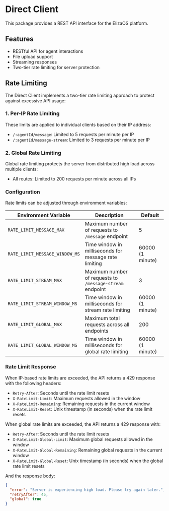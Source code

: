 # Direct Client

This package provides a REST API interface for the ElizaOS platform.

## Features

- RESTful API for agent interactions
- File upload support
- Streaming responses
- Two-tier rate limiting for server protection

## Rate Limiting

The Direct Client implements a two-tier rate limiting approach to protect against excessive API usage:

### 1. Per-IP Rate Limiting

These limits are applied to individual clients based on their IP address:

- `/:agentId/message`: Limited to 5 requests per minute per IP
- `/:agentId/message-stream`: Limited to 3 requests per minute per IP

### 2. Global Rate Limiting

Global rate limiting protects the server from distributed high load across multiple clients:

- All routes: Limited to 200 requests per minute across all IPs

### Configuration

Rate limits can be adjusted through environment variables:

| Environment Variable | Description | Default |
|---------------------|-------------|---------|
| `RATE_LIMIT_MESSAGE_MAX` | Maximum number of requests to `/message` endpoint | 5 |
| `RATE_LIMIT_MESSAGE_WINDOW_MS` | Time window in milliseconds for message rate limiting | 60000 (1 minute) |
| `RATE_LIMIT_STREAM_MAX` | Maximum number of requests to `/message-stream` endpoint | 3 |
| `RATE_LIMIT_STREAM_WINDOW_MS` | Time window in milliseconds for stream rate limiting | 60000 (1 minute) |
| `RATE_LIMIT_GLOBAL_MAX` | Maximum total requests across all endpoints | 200 |
| `RATE_LIMIT_GLOBAL_WINDOW_MS` | Time window in milliseconds for global rate limiting | 60000 (1 minute) |

### Rate Limit Response

When IP-based rate limits are exceeded, the API returns a 429 response with the following headers:

- `Retry-After`: Seconds until the rate limit resets
- `X-RateLimit-Limit`: Maximum requests allowed in the window
- `X-RateLimit-Remaining`: Remaining requests in the current window
- `X-RateLimit-Reset`: Unix timestamp (in seconds) when the rate limit resets

When global rate limits are exceeded, the API returns a 429 response with:

- `Retry-After`: Seconds until the rate limit resets
- `X-RateLimit-Global-Limit`: Maximum global requests allowed in the window
- `X-RateLimit-Global-Remaining`: Remaining global requests in the current window
- `X-RateLimit-Global-Reset`: Unix timestamp (in seconds) when the global rate limit resets

And the response body:

```json
{
  "error": "Server is experiencing high load. Please try again later.",
  "retryAfter": 45,
  "global": true
}
```
